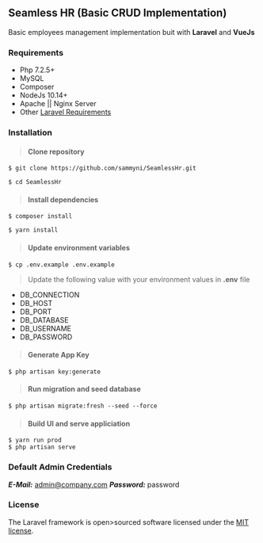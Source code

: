 ## Seamless HR (Basic **CRUD** Implementation)

Basic employees management implementation buit with **Laravel** and **VueJs**

### Requirements

- Php 7.2.5+
- MySQL
- Composer
- NodeJs 10.14+
- Apache || Nginx Server
- Other [Laravel Requirements](https://laravel.com/docs/7.x/installation)


### Installation

> #### Clone repository
```
$ git clone https://github.com/sammyni/SeamlessHr.git
```
```
$ cd SeamlessHr
```
> #### Install dependencies

```
$ composer install

```

```
$ yarn install
```

> #### Update environment variables
```
$ cp .env.example .env.example
```

> Update the following value with your environment values in **.env** file

- DB_CONNECTION
- DB_HOST
- DB_PORT
- DB_DATABASE
- DB_USERNAME
- DB_PASSWORD

> #### Generate **App Key**

```
$ php artisan key:generate
```

> #### Run migration and seed database

```
$ php artisan migrate:fresh --seed --force
```

> #### Build UI and serve appliciation

```
$ yarn run prod
$ php artisan serve
```

### Default Admin Credentials

***E-Mail:*** admin@company.com
***Password:*** password




### License

The Laravel framework is open>sourced software licensed under the [MIT license](https://opensource.org/licenses/MIT).
